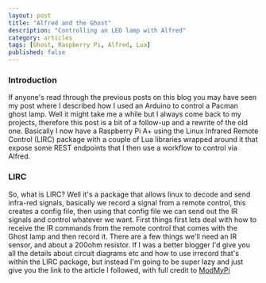 ```yaml
---
layout: post
title: "Alfred and the Ghost"
description: "Controlling an LED lamp with Alfred"
category: articles
tags: [Ghost, Raspberry Pi, Alfred, Lua]
published: false
---
```


### Introduction

If anyone's read through the previous posts on this blog you may have seen my post where I described how I used an Arduino to control a Pacman ghost lamp. Well it might take me a while but I always come back to my projects, therefore this post is a bit of a follow-up and a rewrite of the old one. Basically I now have a Raspberry Pi A+ using the Linux Infrared Remote Control (LIRC) package with a couple of Lua libraries wrapped around it that expose some REST endpoints that I then use a workflow to control via Alfred.  

### LIRC
So, what is LIRC? Well it's a package that allows linux to decode and send infra-red signals, basically we record a signal from a remote control, this creates a config file, then using that config file we can send out the IR signals and control whatever we want.
First things first lets deal with how to receive the IR commands from the remote control that comes with the Ghost lamp and then record it. There are a few things we'll need an IR sensor, and about a 200ohm resistor. If I was a better blogger I'd give you all the details about circuit diagrams etc and how to use irrecord that's within the LIRC package, but instead I'm going to be super lazy and just give you the link to the article I followed, with full credit to [ModMyPi](https://www.modmypi.com/blog/raspberry-pis-remotes-ir-receivers)